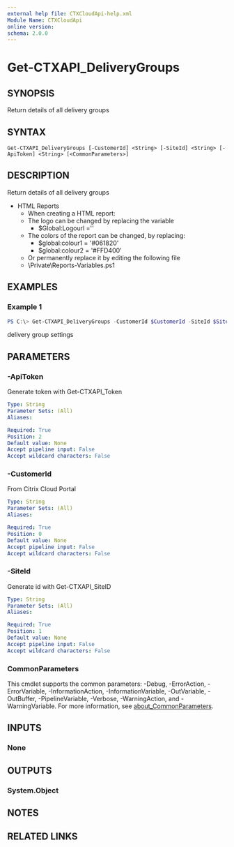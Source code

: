 ```yaml
---
external help file: CTXCloudApi-help.xml
Module Name: CTXCloudApi
online version:
schema: 2.0.0
---
```


# Get-CTXAPI_DeliveryGroups

## SYNOPSIS
Return details of all delivery groups

## SYNTAX

```
Get-CTXAPI_DeliveryGroups [-CustomerId] <String> [-SiteId] <String> [-ApiToken] <String> [<CommonParameters>]
```

## DESCRIPTION
Return details of all delivery groups

- HTML Reports
	- When creating a HTML report:
	- The logo can be changed by replacing the variable 
		- $Global:Logourl =''
	- The colors of the report can be changed, by replacing:
		- $global:colour1 = '#061820'
		- $global:colour2 = '#FFD400'
	- Or permanently replace it by editing the following file
	- <Module base>\Private\Reports-Variables.ps1


## EXAMPLES

### Example 1
```powershell
PS C:\> Get-CTXAPI_DeliveryGroups -CustomerId $CustomerId -SiteId $SiteID -ApiToken $ApiToken
```

delivery group settings

## PARAMETERS

### -ApiToken
 Generate token with Get-CTXAPI_Token

```yaml
Type: String
Parameter Sets: (All)
Aliases:

Required: True
Position: 2
Default value: None
Accept pipeline input: False
Accept wildcard characters: False
```

### -CustomerId
 From Citrix Cloud Portal


```yaml
Type: String
Parameter Sets: (All)
Aliases:

Required: True
Position: 0
Default value: None
Accept pipeline input: False
Accept wildcard characters: False
```

### -SiteId
 Generate id with Get-CTXAPI_SiteID

```yaml
Type: String
Parameter Sets: (All)
Aliases:

Required: True
Position: 1
Default value: None
Accept pipeline input: False
Accept wildcard characters: False
```

### CommonParameters
This cmdlet supports the common parameters: -Debug, -ErrorAction, -ErrorVariable, -InformationAction, -InformationVariable, -OutVariable, -OutBuffer, -PipelineVariable, -Verbose, -WarningAction, and -WarningVariable. For more information, see [about_CommonParameters](http://go.microsoft.com/fwlink/?LinkID=113216).

## INPUTS

### None
## OUTPUTS

### System.Object
## NOTES

## RELATED LINKS
